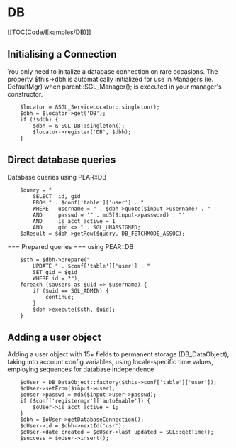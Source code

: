 <!-- Name: Howto/DB/CodeExamples/Simple -->
<!-- Version: 1 -->
<!-- Last-Modified: 2006/09/12 17:58:07 -->
<!-- Author: demian -->

# DB
[[TOC(Code/Examples/DB)]]

## Initialising a Connection
You only need to initalize a database connection on rare occasions. The property $this-\>dbh is automatically initialized for use in Managers (ie. DefaultMgr) when parent::SGL\_Manager(); is executed in your manager's constructor.


	    $locator = &SGL_ServiceLocator::singleton();
	    $dbh = $locator->get('DB');
	    if (!$dbh) {
	        $dbh = & SGL_DB::singleton();
	        $locator->register('DB', $dbh);
	    }

## Direct database queries
Database queries using PEAR::DB 


	    $query = "
	        SELECT  id, gid
	        FROM " . $conf['table']['user'] . "
	        WHERE   username = " . $dbh->quote($input->username) . "
	        AND     passwd = '" . md5($input->password) . "'
	        AND     is_acct_active = 1
	        AND     gid <> " . SGL_UNASSIGNED;
	    $aResult = $dbh->getRow($query, DB_FETCHMODE_ASSOC);

=== Prepared queries === 
using PEAR::DB

	    $sth = $dbh->prepare("  
	        UPDATE " . $conf['table']['user'] . "
	        SET gid = $gid
	        WHERE id = ?");
	    foreach ($aUsers as $uid => $username) {
	        if ($uid == SGL_ADMIN) {
	            continue;
	        }
	        $dbh->execute($sth, $uid);
	    }

## Adding a user object
Adding a user object with 15+ fields to permanent storage (DB\_DataObject), taking into account config variables, using locale-specific time values, employing sequences for database independence

	    $oUser = DB_DataObject::factory($this->conf['table']['user']);
	    $oUser->setFrom($input->user);
	    $oUser->passwd = md5($input->user->passwd);
	    if ($conf['registermgr']['autoEnable']) {
	        $oUser->is_acct_active = 1;
	    }
	    $dbh = $oUser->getDatabaseConnection();
	    $oUser->id = $dbh->nextId('usr');
	    $oUser->date_created = $oUser->last_updated = SGL::getTime();
	    $success = $oUser->insert();

